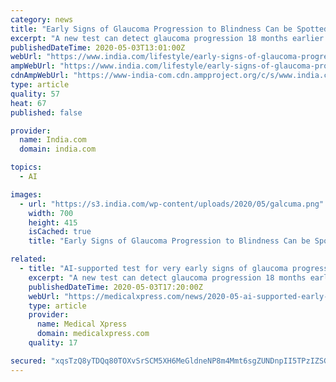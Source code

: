```yaml
---
category: news
title: "Early Signs of Glaucoma Progression to Blindness Can be Spotted by AI"
excerpt: "A new test can detect glaucoma progression 18 months earlier than the current gold standard method, said the study published in the journal Expert Review of Molecular Diagnostics. Also Read - Autism Spectrum Disorder: Medical Problems That Fall Under The Condition Glaucoma,"
publishedDateTime: 2020-05-03T13:01:00Z
webUrl: "https://www.india.com/lifestyle/early-signs-of-glaucoma-progression-to-blindness-can-be-spotted-by-ai-4018575/"
ampWebUrl: "https://www.india.com/lifestyle/early-signs-of-glaucoma-progression-to-blindness-can-be-spotted-by-ai-4018575/amp/"
cdnAmpWebUrl: "https://www-india-com.cdn.ampproject.org/c/s/www.india.com/lifestyle/early-signs-of-glaucoma-progression-to-blindness-can-be-spotted-by-ai-4018575/amp/"
type: article
quality: 57
heat: 67
published: false

provider:
  name: India.com
  domain: india.com

topics:
  - AI

images:
  - url: "https://s3.india.com/wp-content/uploads/2020/05/galcuma.png"
    width: 700
    height: 415
    isCached: true
    title: "Early Signs of Glaucoma Progression to Blindness Can be Spotted by AI"

related:
  - title: "AI-supported test for very early signs of glaucoma progression"
    excerpt: "A new test can detect glaucoma progression 18 months earlier than the current gold standard method, according to results from a UCL-sponsored clinical trial."
    publishedDateTime: 2020-05-03T17:20:00Z
    webUrl: "https://medicalxpress.com/news/2020-05-ai-supported-early-glaucoma.html"
    type: article
    provider:
      name: Medical Xpress
      domain: medicalxpress.com
    quality: 17

secured: "xqsTzQ8yTDQq80TOXvSrSCM5XH6MeGldneNP8m4Mmt6sgZUNDnpII5TPzIZSGW+Eo4RRhWkNhwLjk3BEWGkqVtlTF5EbM/MA1MEuzVr9O6Kzcn7ia9DBvr0CpxNpX8U3V4PoFbBnetKY9bz0JHtV+3Ok543iIvaxnL6oDb93yju7M501eR64Jou+JP6yINIoJfV8MQ21aw56flTh8Lvg3XURRaSkLmbMJexyiIYwWPrz0V9oSPKjKPbFiH4ZTabn5bNNut2Pk31p51YYyQ0si8o9eUc067zmG3EPuVOpJjtjIcz6QxPYmHoJdvuRrrUddXOC/2E7tVxafEOyCJp4Tkl9W12BJ2eRxonIGlSDFlGP3SHQnHwlQtwzh2HVcrwXcmOfRAkGa56fe3xW+i1A2Ene87VM0u1YFec3Db9JwGOlV+v0R2k42Qe+16d2ZufFcxOTGna06vFH7kQthNSp8jy6SFskdgnA2e6av3q0dJ0=;bzAXleIud86AbTWj9LwYwg=="
---
```


